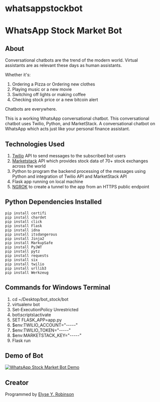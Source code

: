 # whatsappstockbot
# WhatsApp Stock Market Bot

## About
Conversational chatbots are the trend of the modern world. Virtual assistants are as relevant these days as human assistants.

Whether it's: 
1. Ordering a Pizza or Ordering new clothes
2. Playing music or a new movie
3. Switching off lights or making coffee
4. Checking stock price or a new bitcoin alert

Chatbots are everywhere. 

This is a working WhatsApp conversational chatbot. This conversational chatbot uses Twilio, Python, and MarketStack. A conversational chatbot on WhatsApp which acts just like your personal finance assistant.

## Technologies Used
1. [Twilio](https://twilio.com) API to send messages to the subscribed bot users
2. [Marketstack](https://marketstack.com/) API which provides stock data of 70+ stock exchanges across the world
3. Python to program the backend processing of the messages using Python and integration of Twilio API and MarketStack API
4. Flask app running on local machine
5. [NGROK](https://ngrok.com/) to create a tunnel to the app from an HTTPS public endpoint

## Python Dependencies Installed
```
pip install certifi
pip install chardet
pip install click
pip install Flask
pip install idna
pip install itsdangerous
pip install Jinja2
pip install MarkupSafe
pip install PyJWT
pip install pytz
pip install requests
pip install six
pip install twilio
pip install urllib3
pip install Werkzeug
```

## Commands for Windows Terminal
1. cd ~/Desktop/bot_stock/bot
2. virtualenv bot
3. Set-ExecutionPolicy Unrestricted
4. bot\scripts\activate
5. SET FLASK_APP=app.py
6. $env:TWILIO_ACCOUNT="-----"
7. $env:TWILIO_TOKEN="-----"
8. $env:MARKETSTACK_KEY="-----"
9. Flask run

## Demo of Bot
[![WhatsApp Stock Market Bot Demo](https://github.com/elyserobinson/whatsappstockbot/blob/main/whatsapp.png)](https://player.vimeo.com/video/484215201 "WhatsApp Stock Market Bot")

## Creator
Programmed by [Elyse Y. Robinson](https://newsin.it)

